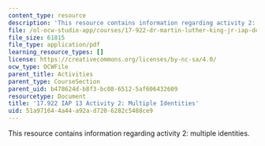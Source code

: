 ```yaml
---
content_type: resource
description: 'This resource contains information regarding activity 2: multiple identities.'
file: /ol-ocw-studio-app/courses/17-922-dr-martin-luther-king-jr-iap-design-seminar-january-iap-2013/51a971644a44a92ad7206282c5488ce9_MIT17_922IAP13_Activity2.pdf
file_size: 61815
file_type: application/pdf
learning_resource_types: []
license: https://creativecommons.org/licenses/by-nc-sa/4.0/
ocw_type: OCWFile
parent_title: Activities
parent_type: CourseSection
parent_uid: b478624d-b8f3-bc08-6512-5af606432609
resourcetype: Document
title: '17.922 IAP 13 Activity 2: Multiple Identities'
uid: 51a97164-4a44-a92a-d720-6282c5488ce9
---
```

This resource contains information regarding activity 2: multiple identities.